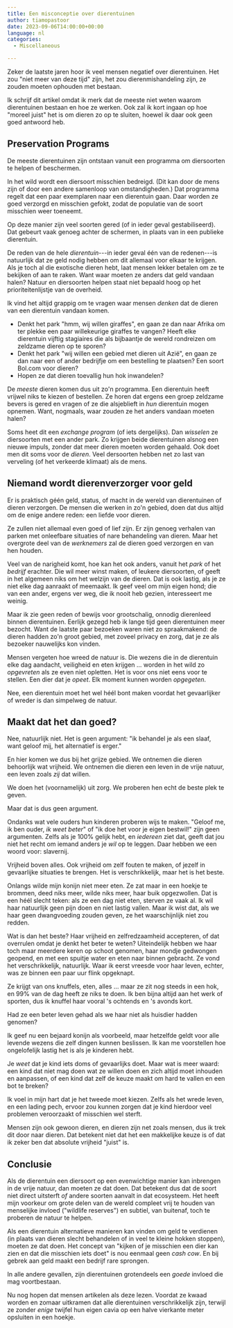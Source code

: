 ```yaml
---
title: Een misconceptie over dierentuinen
author: tiamopastoor
date: 2023-09-06T14:00:00+00:00
language: nl
categories:
  - Miscellaneous

---
```

Zeker de laatste jaren hoor ik veel mensen negatief over dierentuinen. Het zou "niet meer van deze tijd" zijn, het zou dierenmishandeling zijn, ze zouden moeten ophouden met bestaan.

Ik schrijf dit artikel omdat ik merk dat de meeste niet weten waarom dierentuinen bestaan en hoe ze werken. Ook zal ik kort ingaan op hoe "moreel juist" het is om dieren zo op te sluiten, hoewel ik daar ook geen goed antwoord heb.

## Preservation Programs

De meeste dierentuinen zijn ontstaan vanuit een programma om diersoorten te helpen of beschermen. 

In het wild wordt een diersoort misschien bedreigd. (Dit kan door de mens zijn of door een andere samenloop van omstandigheden.) Dat programma regelt dat een paar exemplaren naar een dierentuin gaan. Daar worden ze goed verzorgd en misschien gefokt, zodat de populatie van de soort misschien weer toeneemt.

Op deze manier zijn veel soorten gered (of in ieder geval gestabiliseerd). Dat gebeurt vaak genoeg achter de schermen, in plaats van in een publieke dierentuin.

De reden van de hele _dierentuin_---in ieder geval één van de redenen---is natuurlijk dat ze geld nodig hebben om dit allemaal voor elkaar te krijgen. Als je toch al die exotische dieren hebt, laat mensen lekker betalen om ze te bekijken of aan te raken. Want waar moeten ze anders dat geld vandaan halen? Natuur en diersoorten helpen staat niet bepaald hoog op het prioriteitenlijstje van de overheid.

Ik vind het altijd grappig om te vragen waar mensen _denken_ dat de dieren van een dierentuin vandaan komen.

  * Denkt het park "hmm, wij willen giraffes", en gaan ze dan naar Afrika om ter plekke een paar willekeurige giraffes te vangen? Heeft elke dierentuin vijftig stagiaires die als bijbaantje de wereld rondreizen om zeldzame dieren op te sporen?
  * Denkt het park "wij willen een gebied met dieren uit Azië", en gaan ze dan naar een of ander bedrijfje om een bestelling te plaatsen? Een soort Bol.com voor dieren?
  * Hopen ze dat dieren toevallig hun hok inwandelen?

De _meeste_ dieren komen dus uit zo'n programma. Een dierentuin heeft vrijwel niks te kiezen of bestellen. Ze horen dat ergens een groep zeldzame bevers is gered en vragen of ze die alsjeblieft in _hun_ dierentuin mogen opnemen. Want, nogmaals, waar zouden ze het anders vandaan moeten halen?

Soms heet dit een _exchange program_ (of iets dergelijks). Dan _wisselen_ ze diersoorten met een ander park. Zo krijgen beide dierentuinen alsnog een nieuwe impuls, zonder dat meer dieren moeten worden gehaald. Ook doet men dit soms voor de _dieren_. Veel dersoorten hebben net zo last van verveling (of het verkeerde klimaat) als de mens.

## Niemand wordt dierenverzorger voor geld

Er is praktisch géén geld, status, of macht in de wereld van dierentuinen of dieren verzorgen. De mensen die werken in zo'n gebied, doen dat dus altijd om de enige andere reden: een liefde voor dieren.

Ze zullen niet allemaal even goed of lief zijn. Er zijn genoeg verhalen van parken met onleefbare situaties of nare behandeling van dieren. Maar het overgrote deel van de _werknemers_ zal de dieren goed verzorgen en van hen houden.

Veel van de narigheid komt, hoe kan het ook anders, vanuit het _park_ of het _bedrijf_ erachter. Die wil meer winst maken, of leukere diersoorten, of geeft in het algemeen niks om het welzijn van de dieren. Dat is ook lastig, als je ze niet elke dag aanraakt of meemaakt. Ik geef veel om mijn eigen hond; die van een ander, ergens ver weg, die ik nooit heb gezien, interesseert me weinig.

Maar ik zie geen reden of bewijs voor grootschalig, onnodig dierenleed binnen dierentuinen. Eerlijk gezegd heb ik lange tijd geen dierentuinen meer bezocht. Want de laatste paar bezoeken waren niet zo spraakmakend: de dieren hadden zo'n groot gebied, met zoveel privacy en zorg, dat je ze als bezoeker nauwelijks kon vinden.

Mensen vergeten hoe wreed de natuur is. Die wezens die in de dierentuin elke dag aandacht, veiligheid en eten krijgen ... worden in het wild zo _opgevreten_ als ze even niet opletten. Het is voor ons niet eens voor te stellen. Een dier dat je _opeet_. Elk moment kunnen worden _opgegeten_.

Nee, een dierentuin moet het wel héél bont maken voordat het gevaarlijker of wreder is dan simpelweg de natuur.

## Maakt dat het dan goed?

Nee, natuurlijk niet. Het is geen argument: "ik behandel je als een slaaf, want geloof mij, het alternatief is erger."

En hier komen we dus bij het grijze gebied. We ontnemen die dieren behoorlijk wat vrijheid. We ontnemen die dieren een leven in de vrije natuur, een leven zoals _zij_ dat willen. 

We doen het (voornamelijk) uit zorg. We proberen hen echt de beste plek te geven.

Maar dat is dus geen argument. 

Ondanks wat vele ouders hun kinderen proberen wijs te maken. "Geloof me, ik ben ouder, _ik weet beter_" of "ik doe het voor je eigen bestwil!" zijn geen argumenten. Zelfs als je 100% gelijk hebt, en _iedereen_ ziet dat, geeft dat jou niet het recht om iemand anders je _wil_ op te leggen. Daar hebben we een woord voor: slavernij.

Vrijheid boven alles. Ook vrijheid om zelf fouten te maken, of jezelf in gevaarlijke situaties te brengen. Het is verschrikkelijk, maar het is het beste.

Onlangs wilde mijn konijn niet meer eten. Ze zat maar in een hoekje te brommen, deed niks meer, wilde niks meer, haar buik opgezwollen. Dat is een héél slecht teken: als ze een dag niet eten, sterven ze vaak al. Ik wil haar natuurlijk geen pijn doen en niet lastig vallen. Maar ik wist dat, als we haar geen dwangvoeding zouden geven, ze het waarschijnlijk niet zou redden. 

Wat is dan het beste? Haar vrijheid en zelfredzaamheid accepteren, of dat overrulen omdat je denkt het beter te weten? Uiteindelijk hebben we haar toch maar meerdere keren op schoot genomen, haar mondje gedwongen geopend, en met een spuitje water en eten naar binnen gebracht. Ze vond het verschrikkelijk, natuurlijk. Waar ik eerst vreesde voor haar leven, echter, was ze binnen een paar uur flink opgeknapt.

Ze krijgt van ons knuffels, eten, alles ... maar ze zit nog steeds in een hok, en 99% van de dag heeft ze niks te doen. Ik ben bijna altijd aan het werk of sporten, dus ik knuffel haar vooral 's ochtends en 's avonds kort. 

Had ze een beter leven gehad als we haar niet als huisdier hadden genomen?

Ik geef nu een bejaard konijn als voorbeeld, maar hetzelfde geldt voor alle levende wezens die zelf dingen kunnen beslissen. Ik kan me voorstellen hoe ongelofelijk lastig het is als je kinderen hebt. 

Je _weet_ dat je kind iets doms of gevaarlijks doet. Maar wat is meer waard: een kind dat niet mag doen wat ze willen doen en zich altijd moet inhouden en aanpassen, of een kind dat zelf de keuze maakt om hard te vallen en een bot te breken?

Ik voel in mijn hart dat je het tweede moet kiezen. Zelfs als het wrede leven, en een lading pech, ervoor zou kunnen zorgen dat je kind hierdoor veel problemen veroorzaakt of misschien wel sterft.

Mensen zijn ook gewoon dieren, en dieren zijn net zoals mensen, dus ik trek dit door naar dieren. Dat betekent niet dat het een makkelijke keuze is of dat ik zeker ben dat absolute vrijheid "juist" is.

## Conclusie

Als de dierentuin een diersoort op een evenwichtige manier kan inbrengen in de vrije natuur, dan moeten ze dat doen. Dat betekent dus dat de soort niet direct uitsterft _of_ andere soorten aanvalt in dat ecosysteem. Het heeft mijn voorkeur om grote delen van de wereld compleet vrij te houden van menselijke invloed ("wildlife reserves") en subtiel, van buitenaf, toch te proberen de natuur te helpen.

Als een dierentuin alternatieve manieren kan vinden om geld te verdienen (in plaats van dieren slecht behandelen of in veel te kleine hokken stoppen), moeten ze dat doen. Het concept van "kijken of je misschien een dier kan zien en dat die misschien iets doet" is nou eenmaal geen _cash cow_. En bij gebrek aan geld maakt een bedrijf rare sprongen.

In alle andere gevallen, zijn dierentuinen grotendeels een _goede_ invloed die mag voortbestaan. 

Nu nog hopen dat mensen artikelen als deze lezen. Voordat ze kwaad worden en zomaar uitkramen dat alle dierentuinen verschrikkelijk zijn, terwijl ze zonder _enige_ twijfel hun eigen cavia op een halve vierkante meter opsluiten in een hoekje.